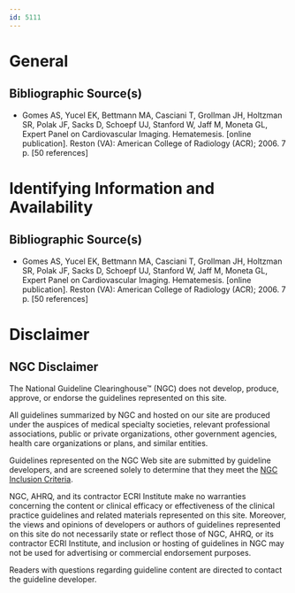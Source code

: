 ```yaml
---
id: 5111
---
```


# General

## Bibliographic Source(s)

- Gomes AS, Yucel EK, Bettmann MA, Casciani T, Grollman JH, Holtzman SR, Polak JF, Sacks D, Schoepf UJ, Stanford W, Jaff M, Moneta GL, Expert Panel on Cardiovascular Imaging. Hematemesis. [online publication]. Reston (VA): American College of Radiology (ACR); 2006. 7 p. [50 references]

# Identifying Information and Availability

## Bibliographic Source(s)

- Gomes AS, Yucel EK, Bettmann MA, Casciani T, Grollman JH, Holtzman SR, Polak JF, Sacks D, Schoepf UJ, Stanford W, Jaff M, Moneta GL, Expert Panel on Cardiovascular Imaging. Hematemesis. [online publication]. Reston (VA): American College of Radiology (ACR); 2006. 7 p. [50 references]

# Disclaimer

## NGC Disclaimer

The National Guideline Clearinghouse™ (NGC) does not develop, produce, approve, or endorse the guidelines represented on this site.

All guidelines summarized by NGC and hosted on our site are produced under the auspices of medical specialty societies, relevant professional associations, public or private organizations, other government agencies, health care organizations or plans, and similar entities.

Guidelines represented on the NGC Web site are submitted by guideline developers, and are screened solely to determine that they meet the [NGC Inclusion Criteria](/help-and-about/summaries/inclusion-criteria).

NGC, AHRQ, and its contractor ECRI Institute make no warranties concerning the content or clinical efficacy or effectiveness of the clinical practice guidelines and related materials represented on this site. Moreover, the views and opinions of developers or authors of guidelines represented on this site do not necessarily state or reflect those of NGC, AHRQ, or its contractor ECRI Institute, and inclusion or hosting of guidelines in NGC may not be used for advertising or commercial endorsement purposes.

Readers with questions regarding guideline content are directed to contact the guideline developer.

